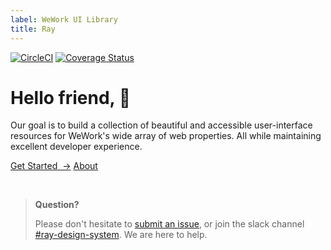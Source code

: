 ```yaml
---
label: WeWork UI Library
title: Ray
---
```


[![CircleCI](https://circleci.com/gh/WeConnect/ray.svg?style=svg&circle-token=99fe6d74b0b60e0113df0e37df0009ba77793b1d)](https://circleci.com/gh/WeConnect/ray) [![Coverage Status](https://coveralls.io/repos/github/WeConnect/ray/badge.svg?t=cuEPSr)](https://coveralls.io/github/WeConnect/ray)

# Hello friend, 👋

<page-intro>Our goal is to build a collection of beautiful and accessible user-interface resources for WeWork's wide array of web properties. All while maintaining excellent developer experience.</page-intro>

<a href="/getting-started" class="ray-button ray-button--primary ray-button--compact">Get Started &nbsp;→</a> <a href="/about" class="ray-button ray-button--secondary ray-button--compact">About</a>

<br />

> **Question?**
>
> Please don't hesitate to [submit an issue](https://github.com/WeConnect/ray/issues/new), or join the slack channel [#ray-design-system](https://wework.slack.com/messages/CFLL3QWQ5). We are here to help.
